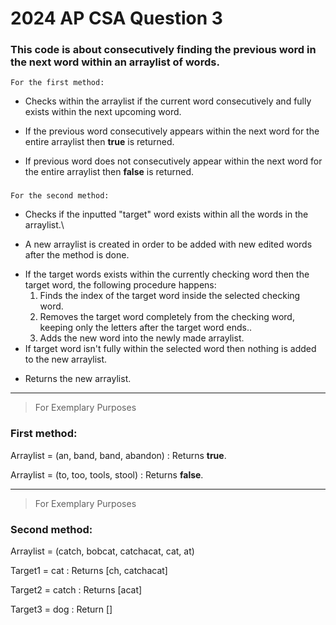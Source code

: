 # 2024 AP CSA Question 3

### This code is about consecutively finding the previous word in the next word within an arraylist of words.
    For the first method:
  -  Checks within the arraylist if the current word consecutively and fully exists within the next upcoming word.
  *  If the previous word consecutively appears within the next word for the entire arraylist then **true** is returned.
  +  If previous word does not consecutively appear within the next word for the entire arraylist then **false** is returned.
###
    For the second method:
  -  Checks if the inputted "target" word exists within all the words in the arraylist.\
  +  A new arraylist is created in order to be added with new edited words after the method is done.
  *  If the target words exists within the currently checking word then the target word, the following procedure happens:
        1. Finds the index of the target word inside the selected checking word.
        2. Removes the target word completely from the checking word, keeping only the letters after the target word ends..
        3. Adds the new word into the newly made arraylist.
  *  If target word isn't fully within the selected word then nothing is added to the new arraylist.
  +  Returns the new arraylist.
 
 ____________________________________________________________________
> For Exemplary Purposes
### First method:
Arraylist = (an, band, band, abandon)
: Returns **true**.

Arraylist = (to, too, tools, stool)
: Returns **false**.
____________________________________________________________________
> For Exemplary Purposes
### Second method:

Arraylist = (catch, bobcat, catchacat, cat, at)

Target1 = cat : Returns [ch, catchacat] 

Target2 = catch : Returns [acat]

Target3 = dog : Return []
